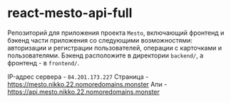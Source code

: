 # react-mesto-api-full
Репозиторий для приложения проекта `Mesto`, включающий фронтенд и бэкенд части приложения со следующими возможностями: авторизации и регистрации пользователей, операции с карточками и пользователями. Бэкенд расположите в директории `backend/`, а фронтенд - в `frontend/`.

IP-адрес сервера - `84.201.173.227`
Страница - https://mesto.nikko.22.nomoredomains.monster
Апи - https://api.mesto.nikko.22.nomoredomains.monster
